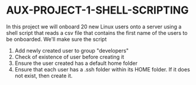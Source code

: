 # AUX-PROJECT-1-SHELL-SCRIPTING

In this project we will onboard 20 new Linux users onto a server using a shell script that reads a csv file that contains the first name of the users to be onboarded.
We'll make sure the script
1. Add newly created user to group "developers"
2. Check of existence of user before creating it
3. Ensure the user created has a default home folder
4. Ensure that each user has a .ssh folder within its HOME folder. If it does not exist, then create it.
